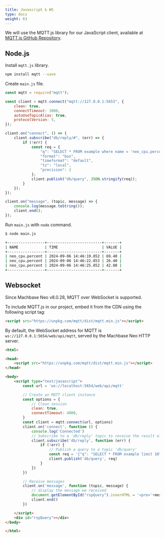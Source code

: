 ```yaml
---
title: Javascript & WS
type: docs
weight: 63
---
```


We will use the MQTT.js library for our JavaScript client, available at [MQTT.js GitHub Repository](https://github.com/mqttjs/MQTT.js).

## Node.js

Install `mqtt.js` library.

```sh
npm install mqtt --save
```

Create `main.js` file.

```js
const mqtt = require("mqtt");

const client = mqtt.connect("mqtt://127.0.0.1:5653", {
    clean: true,
    connectTimeout: 3000,
    autoUseTopicAlias: true,
    protocolVersion: 5,
});

client.on("connect", () => {
    client.subscribe("db/reply/#", (err) => {
        if (!err) {
            const req = {
                "q": "SELECT * FROM example where name = 'neo_cpu.percent' limit 3",
                "format": "box",
                "timeformat": "default",
                "tz": "local",
                "precision": 2
            };
            client.publish("db/query", JSON.stringify(req));
        }
    });
});

client.on("message", (topic, message) => {
    console.log(message.toString());
    client.end();
});
```

Run `main.js` with `node` command.

```sh
$ node main.js

+-----------------+-------------------------+-------+
| NAME            | TIME                    | VALUE |
+-----------------+-------------------------+-------+
| neo_cpu.percent | 2024-09-06 14:46:19.852 | 69.40 |
| neo_cpu.percent | 2024-09-06 14:46:22.853 | 26.40 |
| neo_cpu.percent | 2024-09-06 14:46:25.852 | 42.80 |
+-----------------+-------------------------+-------+
```

## Websocket

Since Machbase Neo v8.0.28, MQTT over WebSocket is supported.

To include MQTT.js in our project, embed it from the CDN using the following script tag:

```html
<script src="https://unpkg.com/mqtt/dist/mqtt.min.js"></script>
````

By default, the WebSocket address for MQTT is `ws://127.0.0.1:5654/web/api/mqtt`, served by the Machbase Neo HTTP server.


```html
<html>

<head>
    <script src="https://unpkg.com/mqtt/dist/mqtt.min.js"></script>
</head>

<body>
    <script type="text/javascript">
        const url = 'ws://localhost:5654/web/api/mqtt'

        // Create an MQTT client instance
        const options = {
            // Clean session
            clean: true,
            connectTimeout: 4000,
        }
        const client = mqtt.connect(url, options)
        client.on('connect', function () {
            console.log('Connected')
            // Subscribe to a 'db/reply' topic to receive the result of our query
            client.subscribe('db/reply', function (err) {
                if (!err) {
                    // Publish a query to a topic 'db/query'
                    const req = '{"q": "SELECT * FROM example limit 10", "format":"box", "precision": 2}'
                    client.publish('db/query', req)
                }
            })
        })

        // Receive messages
        client.on('message', function (topic, message) {
            // display the message we received
            document.getElementById("rspQuery").innerHTML = '<pre>'+message.toString()+'</pre>'
            client.end()
        })

    </script>
    <div id="rspQuery"></div>
</body>

</html>
```